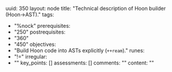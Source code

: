 uuid: 350
layout: node
title: "Technical description of Hoon builder (Hoon→AST)."
tags:
 - "%nock"
prerequisites:
  - "250"
postrequisites:
  - "360"
  - "450"
objectives:
  - "Build Hoon code into ASTs explicitly (`++ream`)."
runes:
  - "!="
irregular:
  - ""
key_points: []
assessments: []
comments: ""
content: ""